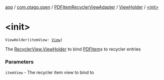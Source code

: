 [app](../../../index.md) / [com.otago.open](../../index.md) / [PDFItemRecyclerViewAdapter](../index.md) / [ViewHolder](index.md) / [&lt;init&gt;](./-init-.md)

# &lt;init&gt;

`ViewHolder(itemView: `[`View`](https://developer.android.com/reference/android/view/View.html)`)`

The [RecyclerView.ViewHolder](#) to bind [PDFItem](../../-p-d-f-item/index.md)s to recycler entries

### Parameters

`itemView` - The recycler item view to bind to